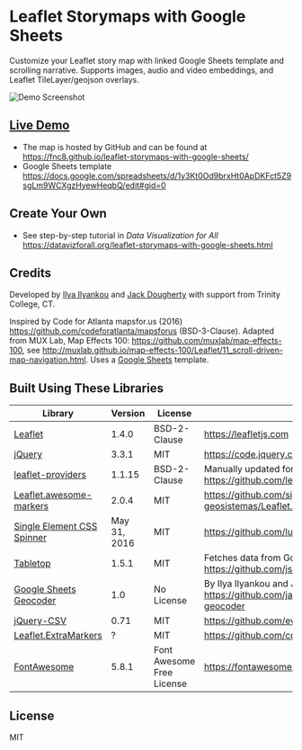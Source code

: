 # Leaflet Storymaps with Google Sheets
Customize your Leaflet story map with linked Google Sheets template and scrolling narrative.
Supports images, audio and video embeddings, and Leaflet TileLayer/geojson overlays.

![Demo Screenshot](media/screenshot.jpg)

## [Live Demo](http://datavizforall.github.io/leaflet-storymaps-with-google-sheets/index.html)
- The map is hosted by GitHub and can be found at https://fnc8.github.io/leaflet-storymaps-with-google-sheets/
- Google Sheets template https://docs.google.com/spreadsheets/d/1y3Kt0Od9brxHt0ApDKFct5Z9sgLm9WCXgzHyewHeqbQ/edit#gid=0

## Create Your Own
- See step-by-step tutorial in *Data Visualization for All* https://datavizforall.org/leaflet-storymaps-with-google-sheets.html

## Credits
Developed by [Ilya Ilyankou](https://github.com/ilyankou) and [Jack Dougherty](https://github.com/jackdougherty) with support from Trinity College, CT.

Inspired by Code for Atlanta mapsfor.us (2016) https://github.com/codeforatlanta/mapsforus (BSD-3-Clause). Adapted from MUX Lab, Map Effects 100: https://github.com/muxlab/map-effects-100, see http://muxlab.github.io/map-effects-100/Leaflet/11_scroll-driven-map-navigation.html. Uses a [Google Sheets](https://www.google.com/sheets/about/) template.

## Built Using These Libraries

| Library | Version | License | Notes |
|--       |--       |--       |--
| [Leaflet](https://leafletjs.com)| 1.4.0 | BSD-2-Clause | https://leafletjs.com
| [jQuery](https://code.jquery.com) | 3.3.1| MIT | https://code.jquery.com
| [leaflet-providers](https://github.com/leaflet-extras/leaflet-providers) | 1.1.15 | BSD-2-Clause | Manually updated for Carto https https://github.com/leaflet-extras/leaflet-providers |
| [Leaflet.awesome-markers](https://github.com/sigma-geosistemas/Leaflet.awesome-markers) | 2.0.4 | MIT | https://github.com/sigma-geosistemas/Leaflet.awesome-markers |
| [Single Element CSS Spinner](https://github.com/lukehaas/css-loaders) | May 31, 2016| MIT| https://github.com/lukehaas/css-loaders|
| [Tabletop](https://github.com/jsoma/tabletop) | 1.5.1 | MIT | Fetches data from Google Sheet template. https://github.com/jsoma/tabletop
| [Google Sheets Geocoder](https://github.com/jackdougherty/google-sheets-geocoder) | 1.0 | No License | By Ilya Ilyankou and Jack Dougherty https://github.com/jackdougherty/google-sheets-geocoder
| [jQuery-CSV](https://github.com/evanplaice/jquery-csv) | 0.71 | MIT | https://github.com/evanplaice/jquery-csv
| [Leaflet.ExtraMarkers](https://github.com/coryasilva/Leaflet.ExtraMarkers) | ? | MIT | https://github.com/coryasilva/Leaflet.ExtraMarkers
| [FontAwesome](https://fontawesome.com) | 5.8.1 | Font Awesome Free License | https://fontawesome.com |

## License
MIT
